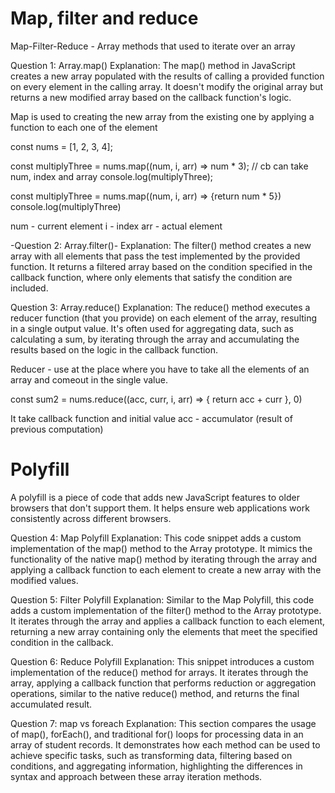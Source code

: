 Map, filter and reduce
=========================

Map-Filter-Reduce - Array methods that used to iterate over an array

Question 1: Array.map()
Explanation: The map() method in JavaScript creates a new array populated with the results of calling a provided function on every element in the calling array. It doesn't modify the original array but returns a new modified array based on the callback function's logic.

Map is used to creating the new array from the existing one by applying a function to each one of the element 

const nums = [1, 2, 3, 4];

const multiplyThree = nums.map((num, i, arr) => num * 3); // cb can take num, index and array
console.log(multiplyThree);

const multiplyThree = nums.map((num, i, arr) => {return num * 5})
console.log(multiplyThree)

num - current element
i - index
arr - actual element

-Question 2: Array.filter()-
Explanation: The filter() method creates a new array with all elements that pass the test implemented by the provided function. It returns a filtered array based on the condition specified in the callback function, where only elements that satisfy the condition are included.

Question 3: Array.reduce()
Explanation: The reduce() method executes a reducer function (that you provide) on each element of the array, resulting in a single output value. It's often used for aggregating data, such as calculating a sum, by iterating through the array and accumulating the results based on the logic in the callback function.

Reducer - use at the place where you have to take all the elements of an array and comeout in the single value.

const sum2 = nums.reduce((acc, curr, i, arr) => {
    return acc + curr
}, 0)

It take callback function and initial value
acc - accumulator (result of previous computation)

Polyfill
==============

A polyfill is a piece of code that adds new JavaScript features to older browsers that don't support them. It helps ensure web applications work consistently across different browsers.

Question 4: Map Polyfill
Explanation: This code snippet adds a custom implementation of the map() method to the Array prototype. It mimics the functionality of the native map() method by iterating through the array and applying a callback function to each element to create a new array with the modified values.

Question 5: Filter Polyfill
Explanation: Similar to the Map Polyfill, this code adds a custom implementation of the filter() method to the Array prototype. It iterates through the array and applies a callback function to each element, returning a new array containing only the elements that meet the specified condition in the callback.

Question 6: Reduce Polyfill
Explanation: This snippet introduces a custom implementation of the reduce() method for arrays. It iterates through the array, applying a callback function that performs reduction or aggregation operations, similar to the native reduce() method, and returns the final accumulated result.

Question 7: map vs foreach
Explanation: This section compares the usage of map(), forEach(), and traditional for() loops for processing data in an array of student records. It demonstrates how each method can be used to achieve specific tasks, such as transforming data, filtering based on conditions, and aggregating information, highlighting the differences in syntax and approach between these array iteration methods.

